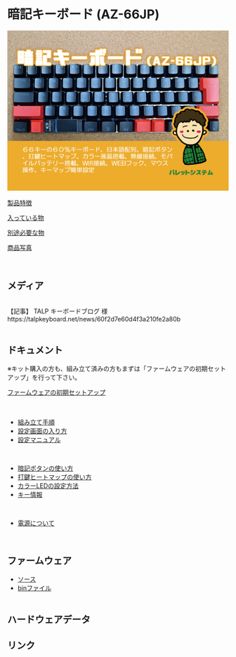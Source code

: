 # 暗記キーボード (AZ-66JP)

![AZ-66JP](/images/az66jp/az66jp_top.jpg)


[製品特徴](/docs/az66jp/features/)

[入っている物](/docs/az66jp/builtin_parts/)

[別途必要な物](/docs/az66jp/parts_prepare/)

[商品写真](/docs/az66jp/photos/)


<br>

## メディア

<br>
【記事】 TALP キーボードブログ 様<br>
https://talpkeyboard.net/news/60f2d7e60d4f3a210fe2a80b
<br><br>



## ドキュメント

  
  ※キット購入の方も、組み立て済みの方もまずは「ファームウェアの初期セットアップ」を行って下さい。
  
[ファームウェアの初期セットアップ](/docs/az66jp/firmware_write/)  
<br><br>


- [組み立て手順](/docs/az66jp/build_guide/)
- [設定画面の入り方](/docs/setting/az66jp/README.md)
- [設定マニュアル](/docs/setting/README.md)

<br>

- [暗記ボタンの使い方](/docs/az66jp/ankey/)
- [打鍵ヒートマップの使い方](/docs/az66jp/heatmap/)
- [カラーLEDの設定方法](/docs/az66jp/rgbled/)
- [キー情報](/docs/az66jp/keydata/)

<br>

- [電源について](/docs/az66jp/power_line/)

<br>


## ファームウェア

- [ソース](/firmware/)
- [binファイル](/firmware/bin/az66jp/)
<br><br>

## ハードウェアデータ


## リンク

